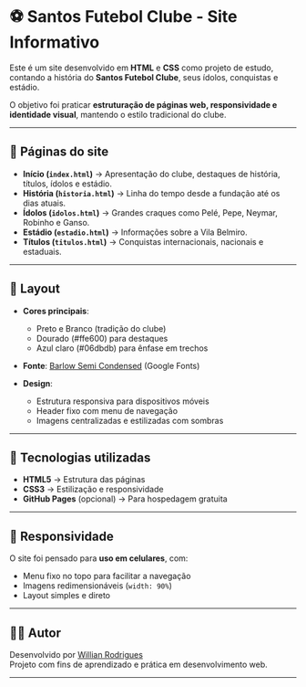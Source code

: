 # ⚽ Santos Futebol Clube - Site Informativo

Este é um site desenvolvido em **HTML** e **CSS** como projeto de estudo, contando a história do **Santos Futebol Clube**, seus ídolos, conquistas e estádio.  

O objetivo foi praticar **estruturação de páginas web, responsividade e identidade visual**, mantendo o estilo tradicional do clube.

---

## 📌 Páginas do site
- **Início (`index.html`)** → Apresentação do clube, destaques de história, títulos, ídolos e estádio.  
- **História (`historia.html`)** → Linha do tempo desde a fundação até os dias atuais.  
- **Ídolos (`idolos.html`)** → Grandes craques como Pelé, Pepe, Neymar, Robinho e Ganso.  
- **Estádio (`estadio.html`)** → Informações sobre a Vila Belmiro.  
- **Títulos (`titulos.html`)** → Conquistas internacionais, nacionais e estaduais.  

---

## 🎨 Layout
- **Cores principais**:  
  - Preto e Branco (tradição do clube)  
  - Dourado (#ffe600) para destaques  
  - Azul claro (#06dbdb) para ênfase em trechos  

- **Fonte**: [Barlow Semi Condensed](https://fonts.google.com/specimen/Barlow+Semi+Condensed) (Google Fonts)

- **Design**:  
  - Estrutura responsiva para dispositivos móveis  
  - Header fixo com menu de navegação  
  - Imagens centralizadas e estilizadas com sombras  

---

## 🚀 Tecnologias utilizadas
- **HTML5** → Estrutura das páginas  
- **CSS3** → Estilização e responsividade  
- **GitHub Pages** (opcional) → Para hospedagem gratuita  

---

## 📱 Responsividade
O site foi pensado para **uso em celulares**, com:  
- Menu fixo no topo para facilitar a navegação  
- Imagens redimensionáveis (`width: 90%`)  
- Layout simples e direto  

---

## 👨‍💻 Autor
Desenvolvido por [Willian Rodrigues](https://github.com/Willrdev)  
Projeto com fins de aprendizado e prática em desenvolvimento web.  

---
